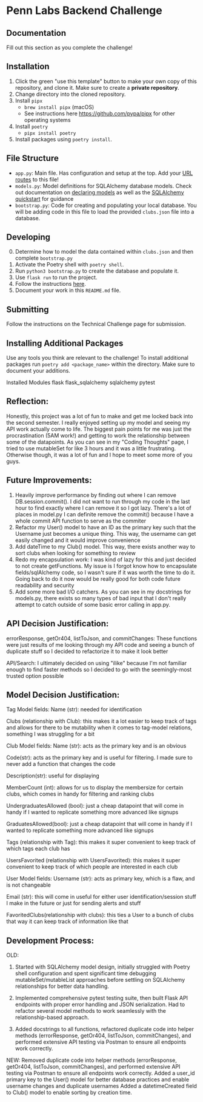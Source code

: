 # Penn Labs Backend Challenge

## Documentation

Fill out this section as you complete the challenge!

## Installation

1. Click the green "use this template" button to make your own copy of this repository, and clone it. Make sure to create a **private repository**.
2. Change directory into the cloned repository.
3. Install `pipx`
   - `brew install pipx` (macOS)
   - See instructions here https://github.com/pypa/pipx for other operating systems
4. Install `poetry`
   - `pipx install poetry`
5. Install packages using `poetry install`.

## File Structure

- `app.py`: Main file. Has configuration and setup at the top. Add your [URL routes](https://flask.palletsprojects.com/en/1.1.x/quickstart/#routing) to this file!
- `models.py`: Model definitions for SQLAlchemy database models. Check out documentation on [declaring models](https://flask-sqlalchemy.palletsprojects.com/en/2.x/models/) as well as the [SQLAlchemy quickstart](https://flask-sqlalchemy.palletsprojects.com/en/2.x/quickstart/#quickstart) for guidance
- `bootstrap.py`: Code for creating and populating your local database. You will be adding code in this file to load the provided `clubs.json` file into a database.

## Developing

0. Determine how to model the data contained within `clubs.json` and then complete `bootstrap.py`
1. Activate the Poetry shell with `poetry shell`.
2. Run `python3 bootstrap.py` to create the database and populate it.
3. Use `flask run` to run the project.
4. Follow the instructions [here](https://www.notion.so/pennlabs/Backend-Challenge-862656cb8b7048db95aaa4e2935b77e5).
5. Document your work in this `README.md` file.

## Submitting

Follow the instructions on the Technical Challenge page for submission.

## Installing Additional Packages

Use any tools you think are relevant to the challenge! To install additional packages
run `poetry add <package_name>` within the directory. Make sure to document your additions.


Installed Modules
flask
flask_sqlalchemy
sqlalchemy
pytest

## Reflection:

Honestly, this project was a lot of fun to make and get me locked back into the second semester. I really enjoyed setting up my model and seeing my API work actually come to life. 
The biggest pain points for me was just the procrastination (5AM work!) and getting to work the relationship between some of the datapoints. As you can see in my "Coding Thoughts" page, I tried to use mutableSet for like 3 hours and it was a little frustrating. Otherwise though, it was a lot of fun and I hope to meet some more of you guys.

## Future Improvements:

1. Heavily improve performance by finding out where I can remove DB.session.commit(). I did not want to run through my code in the last hour to find exactly where I can remove it so I got lazy. There's a lot of places in model.py I can definite remove the commit() because I have a whole commit API function to serve as the commiter
2. Refactor my User() model to have an ID as the primary key such that the Username just becomes a unique thing. This way, the username can get easily changed and it would improve convenience
3. Add dateTime to my Club() model. This way, there exists another way to sort clubs when looking for something to review
4. Redo my encapsulation work: I was kind of lazy for this and just decided to not create getFunctions. My issue is I forgot know how to encapsulate fields/sqlAlchemy code, so I wasn't sure if it was worth the time to do it. Going back to do it now would be really good for both code future readability and security
5. Add some more bad I/O catchers. As you can see in my docstrings for models.py, there exists so many types of bad input that I don't really attempt to catch outside of some basic error calling in app.py. 


## API Decision Justification:

errorResponse, getOr404, listToJson, and commitChanges: These functions were just results of me looking through my API code and seeing a bunch of duplicate stuff so I decided to refactorize it to make it look better

API/Search: I ultimately decided on using "ilike" because I'm not familiar enough to find faster methods so I decided to go with the seemingly-most trusted option possible

## Model Decision Justification:

Tag Model fields:
Name (str): needed for identification

Clubs (relationship with Club): this makes it a lot easier to keep track of tags and allows for there to be mutability when it comes to tag-model relations, something I was struggling for a bit

Club Model fields:
Name (str): acts as the primary key and is an obvious 

Code(str): acts as the primary key and is useful for filtering. I made sure to never add a function that changes the code

Description(str): useful for displaying

MemberCount (int): allows for us to display the membersize for certain clubs, which comes in handy for filtering and ranking clubs

UndergraduatesAllowed (bool): just a cheap datapoint that will come in handy if I wanted to replicate something more advanced like signups

GraduatesAllowed(bool): just a cheap datapoint that will come in handy if I wanted to replicate something more advanced like signups

Tags (relationship with Tag): this makes it super convenient to keep track of which tags each club has

UsersFavorited (relationship with UsersFavorited): this makes it super convenient to keep track of which people are interested in each club 

User Model fields:
Username (str): acts as primary key, which is a flaw, and is not changeable

Email (str): this will come in useful for either user identification/session stuff I make in the future or just for sending alerts and stuff

FavoritedClubs(relationship with clubs): this ties a User to a bunch of clubs that way it can keep track of information like that


## Development Process:

OLD:

1. Started with SQLAlchemy model design, initially struggled with Poetry shell configuration and spent significant time debugging mutableSet/mutableList approaches before settling on SQLAlchemy relationships for better data handling.

2. Implemented comprehensive pytest testing suite, then built Flask API endpoints with proper error handling and JSON serialization. Had to refactor several model methods to work seamlessly with the relationship-based approach.

3. Added docstrings to all functions, refactored duplicate code into helper methods (errorResponse, getOr404, listToJson, commitChanges), and performed extensive API testing via Postman to ensure all endpoints work correctly.

NEW: 
 Removed duplicate code into helper methods (errorResponse, getOr404, listToJson, commitChanges), and performed extensive API testing via Postman to ensure all endpoints work correctly.
 Added a user_id primary key to the User() model for better database practices and enable username changes and duplicate usernames
 Added a datetimeCreated field to Club() model to enable sorting by creation time.

